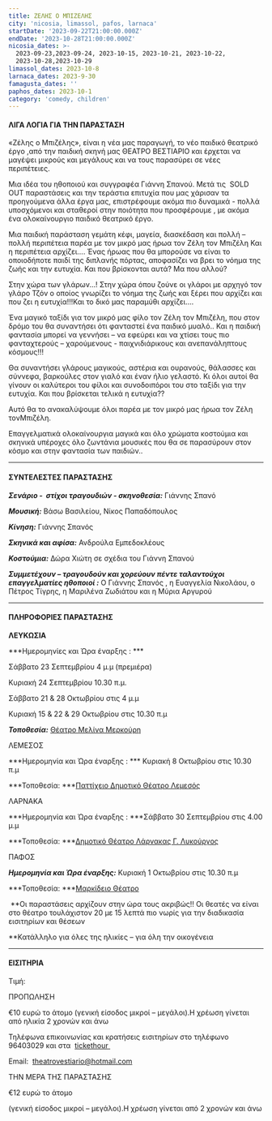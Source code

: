 ```yaml
---
title: ΖΕΛΗΣ Ο ΜΠΙΖΕΛΗΣ
city: 'nicosia, limassol, pafos, larnaca'
startDate: '2023-09-22T21:00:00.000Z'
endDate: '2023-10-28T21:00:00.000Z'
nicosia_dates: >-
  2023-09-23,2023-09-24, 2023-10-15, 2023-10-21, 2023-10-22,
  2023-10-28,2023-10-29
limassol_dates: 2023-10-8
larnaca_dates: 2023-9-30
famagusta_dates: ''
paphos_dates: 2023-10-1
category: 'comedy, children'
---
```


#### ΛΙΓΑ ΛΟΓΙΑ ΓΙΑ ΤΗΝ ΠΑΡΑΣΤΑΣΗ

«Ζέλης ο Μπιζέλης», είναι η νέα μας παραγωγή, το νέο παιδικό θεατρικό έργο ,από την παιδική σκηνή μας ΘΕΑΤΡΟ ΒΕΣΤΙΑΡΙΟ και έρχεται να μαγέψει μικρούς και μεγάλους και να τους παρασύρει σε νέες περιπέτειες.

Μια ιδέα του ηθοποιού και συγγραφέα Γιάννη Σπανού. Μετά τις  SOLD OUT παραστάσεις και την τεράστια επιτυχία που μας χάρισαν τα προηγούμενα άλλα έργα μας, επιστρέφουμε ακόμα πιο δυναμικά - πολλά υποσχόμενοι και σταθεροί στην ποιότητα που προσφέρουμε , με ακόμα ένα ολοκαίνουργιο παιδικό θεατρικό έργο.

Μια παιδική παράσταση γεμάτη κέφι, μαγεία, διασκέδαση και πολλή – πολλή περιπέτεια παρέα με τον μικρό μας ήρωα τον Ζέλη τον Μπιζέλη Και η περιπέτεια αρχίζει.... Ένας
ήρωας που θα μπορούσε να είναι το οποιοδήποτε παιδί της διπλανής πόρτας, αποφασίζει να βρει το νόημα της ζωής και την ευτυχία. Και που βρίσκονται αυτά? Μα που αλλού?

Στην χώρα των γλάρων...! Στην χώρα όπου ζούνε οι γλάροι με αρχηγό τον γλάρο Τζόν ο οποίος γνωρίζει το νόημα της ζωής και ξέρει που αρχίζει και που ζει η ευτυχία!!!Και το δικό μας παραμύθι αρχίζει....

Ένα μαγικό ταξίδι για τον μικρό μας φίλο τον Ζέλη τον Μπιζέλη, που στον δρόμο του θα συναντήσει ότι φανταστεί ένα παιδικό μυαλό.. Και η παιδική φαντασία μπορεί να γεννήσει – να εφεύρει και να χτίσει τους πιο φανταχτερούς – χαρούμενους - παιχνιδιάρικους και ανεπανάληπτους κόσμους!!!

Θα συναντήσει γλάρους μαγικούς, αστέρια και ουρανούς, θάλασσες και σύννεφα, βαρκούλες στον γιαλό και έναν ήλιο γελαστό. Κι όλοι αυτοί θα γίνουν οι καλύτεροι του φίλοι και συνοδοιπόροι του στο ταξίδι για την ευτυχία. Και που βρίσκεται τελικά η ευτυχία??

Αυτό θα το ανακαλύψουμε όλοι παρέα με τον μικρό μας ήρωα τον Ζέλη τονΜπιζέλη.

Επαγγελματικά ολοκαίνουργια μαγικά και όλο χρώματα κοστούμια και σκηνικά υπέροχες όλο ζωντάνια μουσικές που θα σε παρασύρουν στον κόσμο και στην φαντασία των παιδιών..

***

#### ΣΥΝΤΕΛΕΣΤΕΣ ΠΑΡΑΣΤΑΣΗΣ

***Σενάριο -  στίχοι τραγουδιών - σκηνοθεσία:*** Γιάννης Σπανό

***Μουσική:*** Βάσω Βασιλείου, Νίκος Παπαδόπουλος

***Κίνηση:*** Γιάννης Σπανός

***Σκηνικά και αφίσα:*** Ανδρούλα Εμπεδοκλέους

***Κοστούμια:*** Δώρα Χιώτη σε σχέδια του Γιάννη Σπανού

***Συμμετέχουν – τραγουδούν και χορεύουν πέντε ταλαντούχοι επαγγελματίες
ηθοποιοί :*** Ο Γιάννης Σπανός , η Ευαγγελία Νικολάου, ο Πέτρος Τίγρης, η Μαριλένα Ζωδιάτου
και η Μύρια Αργυρού

***

#### ΠΛΗΡΟΦΟΡΙΕΣ ΠΑΡΑΣΤΑΣΗΣ

**ΛΕΥΚΩΣΙΑ**

***Ημερομηνίες και Ώρα έναρξης : *** 

Σάββατο 23 Σεπτεμβρίου 4 μ.μ (πρεμιέρα)

Κυριακή 24 Σεπτεμβρίου 10.30 π.μ.

Σάββατο 21 & 28 Οκτωβρίου στις 4 μ.μ

Κυριακή 15 & 22 & 29 Οκτωβρίου στις 10.30 π.μ

***Τοποθεσία:*** [Θέατρο Μελίνα Μερκούρη](https://www.google.com/maps/place/Melina+Merkouri+Municipal+Hall/@35.175472,33.3665275,17z/data=!3m1!4b1!4m6!3m5!1s0x14de176a732580fd:0x7b1136c77973cab8!8m2!3d35.1754677!4d33.3713984!16s%2Fg%2F1thv1lpv?entry=ttu)

ΛΕΜΕΣΟΣ

***Ημερομηνία και Ώρα έναρξης : *** Κυριακή 8 Οκτωβρίου στις 10.30 π.μ

***Τοποθεσία: ***[Παττίχειο Δημοτικό Θέατρο Λεμεσός](?#map "")

ΛΑΡΝΑΚΑ

***Ημερομηνία και Ώρα έναρξης :  ***Σάββατο 30 Σεπτεμβρίου στις 4.00 μ.μ

***Τοποθεσία: ***[Δημοτικό Θέατρο Λάρνακας Γ. Λυκούργος](?#map "")

ΠΑΦΟΣ

***Ημερομηνία και Ώρα έναρξης:***  Κυριακή 1 Οκτωβρίου στις 10.30 π.μ

***Τοποθεσία: ***[Μαρκίδειο Θέατρο](https://www.google.com/maps/place/Markideio+Theatre/@34.7781642,32.4206585,17z/data=!3m1!4b1!4m6!3m5!1s0x14e706f5450bd66d:0x68a598c2c5136439!8m2!3d34.7781598!4d32.4232334!16s%2Fg%2F1tf4_3gh?entry=ttu "")

 \*\*Οι παραστάσεις αρχίζουν στην ώρα τους ακριβώς!! Οι θεατές
να είναι στο θέατρο τουλάχιστον 20 με 15 λεπτά πιο νωρίς για την
διαδικασία εισιτηρίων και θέσεων

\*\*Κατάλληλο για όλες της ηλικίες – για όλη την οικογένεια

***

#### ΕΙΣΙΤΗΡΙΑ

Τιμή:

ΠΡΟΠΩΛΗΣΗ

€10 ευρώ το άτομο
(γενική είσοδος μικροί – μεγάλοι).Η χρέωση γίνεται από ηλικία 2 χρονών και άνω

Τηλέφωνα επικοινωνίας και κρατήσεις εισιτηρίων στο τηλέφωνο 96403029 και στα  [tickethour ](https://shop.tickethour.com/showEventInformation.html?idEvent=4317 "")       

Email:  theatrovestiario@hotmail.com

ΤΗΝ ΜΕΡΑ ΤΗΣ ΠΑΡΑΣΤΑΣΗΣ

€12 ευρώ το άτομο

(γενική είσοδος μικροί – μεγάλοι).Η χρέωση γίνεται από 2 χρονών και άνω

 

 

 

 

#### &#xA;&#xA;&#xA;&#xA;&#xA;&#xA;&#xA;&#xA;&#xA;&#xA;&#xA; 

 

 
